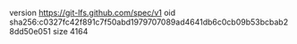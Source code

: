 version https://git-lfs.github.com/spec/v1
oid sha256:c0327fc42f891c7f50abd1979707089ad4641db6c0cb09b53bcbab28dd50e051
size 4164
